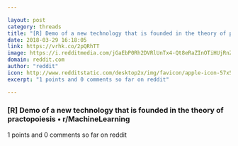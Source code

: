 ```yaml
---

layout: post
category: threads
title: "[R] Demo of a new technology that is founded in the theory of practopoiesis"
date: 2018-03-29 16:18:05
link: https://vrhk.co/2pQRhTT
image: https://i.redditmedia.com/jGaEbP0Rh2DVRlUnTx4-Qt8eRaZInOTiHUjRnZ9bh4w.jpg?w=216&s=92a60546d7e439193221f97a62788cf9
domain: reddit.com
author: "reddit"
icon: http://www.redditstatic.com/desktop2x/img/favicon/apple-icon-57x57.png
excerpt: "1 points and 0 comments so far on reddit"

---
```


### [R] Demo of a new technology that is founded in the theory of practopoiesis • r/MachineLearning

1 points and 0 comments so far on reddit